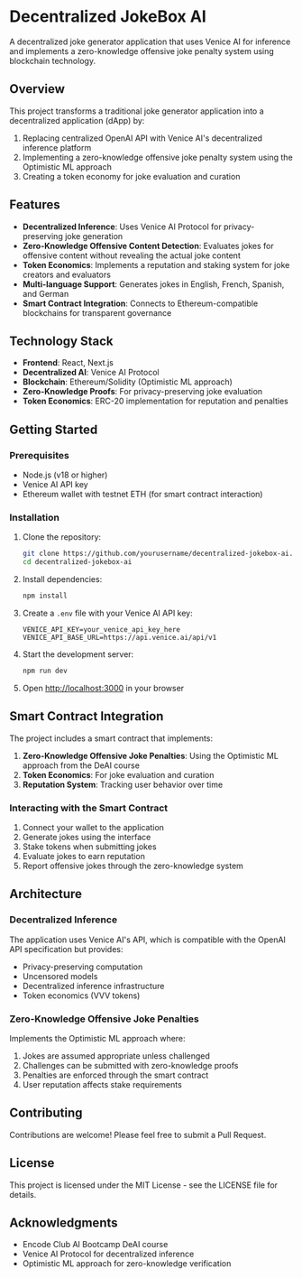 # Decentralized JokeBox AI

A decentralized joke generator application that uses Venice AI for inference and implements a zero-knowledge offensive joke penalty system using blockchain technology.

## Overview

This project transforms a traditional joke generator application into a decentralized application (dApp) by:

1. Replacing centralized OpenAI API with Venice AI's decentralized inference platform
2. Implementing a zero-knowledge offensive joke penalty system using the Optimistic ML approach
3. Creating a token economy for joke evaluation and curation

## Features

- **Decentralized Inference**: Uses Venice AI Protocol for privacy-preserving joke generation
- **Zero-Knowledge Offensive Content Detection**: Evaluates jokes for offensive content without revealing the actual joke content
- **Token Economics**: Implements a reputation and staking system for joke creators and evaluators
- **Multi-language Support**: Generates jokes in English, French, Spanish, and German
- **Smart Contract Integration**: Connects to Ethereum-compatible blockchains for transparent governance

## Technology Stack

- **Frontend**: React, Next.js
- **Decentralized AI**: Venice AI Protocol
- **Blockchain**: Ethereum/Solidity (Optimistic ML approach)
- **Zero-Knowledge Proofs**: For privacy-preserving joke evaluation
- **Token Economics**: ERC-20 implementation for reputation and penalties

## Getting Started

### Prerequisites

- Node.js (v18 or higher)
- Venice AI API key
- Ethereum wallet with testnet ETH (for smart contract interaction)

### Installation

1. Clone the repository:
   ```bash
   git clone https://github.com/yourusername/decentralized-jokebox-ai.git
   cd decentralized-jokebox-ai
   ```

2. Install dependencies:
   ```bash
   npm install
   ```

3. Create a `.env` file with your Venice AI API key:
   ```
   VENICE_API_KEY=your_venice_api_key_here
   VENICE_API_BASE_URL=https://api.venice.ai/api/v1
   ```

4. Start the development server:
   ```bash
   npm run dev
   ```

5. Open [http://localhost:3000](http://localhost:3000) in your browser

## Smart Contract Integration

The project includes a smart contract that implements:

1. **Zero-Knowledge Offensive Joke Penalties**: Using the Optimistic ML approach from the DeAI course
2. **Token Economics**: For joke evaluation and curation
3. **Reputation System**: Tracking user behavior over time

### Interacting with the Smart Contract

1. Connect your wallet to the application
2. Generate jokes using the interface
3. Stake tokens when submitting jokes
4. Evaluate jokes to earn reputation
5. Report offensive jokes through the zero-knowledge system

## Architecture

### Decentralized Inference

The application uses Venice AI's API, which is compatible with the OpenAI API specification but provides:
- Privacy-preserving computation
- Uncensored models
- Decentralized inference infrastructure
- Token economics (VVV tokens)

### Zero-Knowledge Offensive Joke Penalties

Implements the Optimistic ML approach where:
1. Jokes are assumed appropriate unless challenged
2. Challenges can be submitted with zero-knowledge proofs
3. Penalties are enforced through the smart contract
4. User reputation affects stake requirements

## Contributing

Contributions are welcome! Please feel free to submit a Pull Request.

## License

This project is licensed under the MIT License - see the LICENSE file for details.

## Acknowledgments

- Encode Club AI Bootcamp DeAI course
- Venice AI Protocol for decentralized inference
- Optimistic ML approach for zero-knowledge verification
